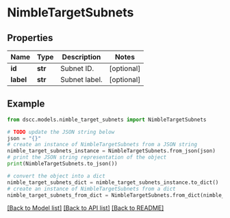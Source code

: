 # NimbleTargetSubnets


## Properties

Name | Type | Description | Notes
------------ | ------------- | ------------- | -------------
**id** | **str** | Subnet ID. | [optional] 
**label** | **str** | Subnet label. | [optional] 

## Example

```python
from dscc.models.nimble_target_subnets import NimbleTargetSubnets

# TODO update the JSON string below
json = "{}"
# create an instance of NimbleTargetSubnets from a JSON string
nimble_target_subnets_instance = NimbleTargetSubnets.from_json(json)
# print the JSON string representation of the object
print(NimbleTargetSubnets.to_json())

# convert the object into a dict
nimble_target_subnets_dict = nimble_target_subnets_instance.to_dict()
# create an instance of NimbleTargetSubnets from a dict
nimble_target_subnets_from_dict = NimbleTargetSubnets.from_dict(nimble_target_subnets_dict)
```
[[Back to Model list]](../README.md#documentation-for-models) [[Back to API list]](../README.md#documentation-for-api-endpoints) [[Back to README]](../README.md)


